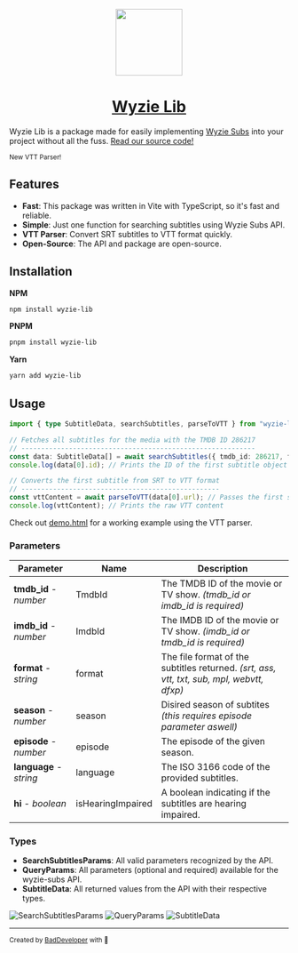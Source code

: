 <p align="center">
  <a href="https://sub.wyzie.ru/">
    <img src="https://i.postimg.cc/L5ppKYC5/cclogo.png" height="120">
    <h1 align="center">Wyzie Lib</h1>
  </a>
</p>

Wyzie Lib is a package made for easily implementing [Wyzie Subs](https://sub.wyzie.ru) into your
project without all the fuss. [Read our source code!](https://github.com/itzcozi/wyzie-lib)

<sup>New VTT Parser!</sup>

## Features

- **Fast**: This package was written in Vite with TypeScript, so it's fast and reliable.
- **Simple**: Just one function for searching subtitles using Wyzie Subs API.
- **VTT Parser**: Convert SRT subtitles to VTT format quickly.
- **Open-Source**: The API and package are open-source.

## Installation

**NPM**

```bash
npm install wyzie-lib
```

**PNPM**

```bash
pnpm install wyzie-lib
```

**Yarn**

```bash
yarn add wyzie-lib
```

## Usage

```ts
import { type SubtitleData, searchSubtitles, parseToVTT } from "wyzie-lib";

// Fetches all subtitles for the media with the TMDB ID 286217
// -----------------------------------------------------------
const data: SubtitleData[] = await searchSubtitles({ tmdb_id: 286217, format: "srt" });
console.log(data[0].id); // Prints the ID of the first subtitle object

// Converts the first subtitle from SRT to VTT format
// --------------------------------------------------
const vttContent = await parseToVTT(data[0].url); // Passes the first subtitle URL
console.log(vttContent); // Prints the raw VTT content
```

Check out [demo.html](https://raw.githubusercontent.com/itzCozi/wyzie-lib/refs/heads/main/demo.html)
for a working example using the VTT parser.

### Parameters

| Parameter               | Name              | Description                                                                               |
| ----------------------- | ----------------- | ----------------------------------------------------------------------------------------- |
| **tmdb_id** - _number_  | TmdbId            | The TMDB ID of the movie or TV show. _(tmdb_id or imdb_id is required)_                   |
| **imdb_id** - _number_  | ImdbId            | The IMDB ID of the movie or TV show. _(imdb_id or tmdb_id is required)_                   |
| **format** - _string_   | format            | The file format of the subtitles returned. _(srt, ass, vtt, txt, sub, mpl, webvtt, dfxp)_ |
| **season** - _number_   | season            | Disired season of subtites _(this requires episode parameter aswell)_                     |
| **episode** - _number_  | episode           | The episode of the given season.                                                          |
| **language** - _string_ | language          | The ISO 3166 code of the provided subtitles.                                              |
| **hi** - _boolean_      | isHearingImpaired | A boolean indicating if the subtitles are hearing impaired.                               |

### Types

- **SearchSubtitlesParams**: All valid parameters recognized by the API.
- **QueryParams**: All parameters (optional and required) available for the wyzie-subs API.
- **SubtitleData**: All returned values from the API with their respective types.

![SearchSubtitlesParams](https://i.postimg.cc/yYZVMzH0/searchsubparam.png)
![QueryParams](https://i.postimg.cc/v8SrP5Yc/Screenshot-2025-01-13-8-40-11-AM.png)
![SubtitleData](https://i.postimg.cc/6QdCb8xP/subdata.png)

<hr />

<sup>
  Created by <a href="https://github.com/itzcozi" alt="github" title="itzCozi on Github">BadDeveloper</a> with 💙
</sup>
